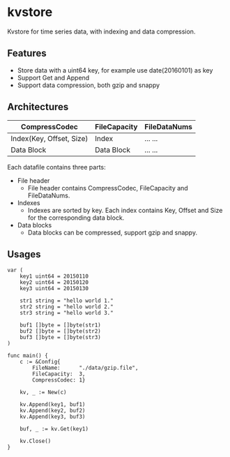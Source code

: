 kvstore
==============
Kvstore for time series data, with indexing and data compression.

Features
---------------
* Store data with a uint64 key, for example use date(20160101) as key
* Support Get and Append
* Support data compression, both gzip and snappy

Architectures
---------------
CompressCodec |	FileCapacity | FileDataNums
-----------------|------|---------
Index(Key, Offset, Size)   | Index	| ... ...
Data Block    | Data Block	| ... ...

Each datafile contains three parts:
* File header
	* File header contains CompressCodec, FileCapacity and FileDataNums.
* Indexes
	* Indexes are sorted by key. Each index contains Key, Offset and Size for the corresponding data block.
* Data blocks
	* Data blocks can be compressed, support gzip and snappy.

Usages
---------------
```
var (
	key1 uint64 = 20150110
	key2 uint64 = 20150120
	key3 uint64 = 20150130

	str1 string = "hello world 1."
	str2 string = "hello world 2."
	str3 string = "hello world 3."

	buf1 []byte = []byte(str1)
	buf2 []byte = []byte(str2)
	buf3 []byte = []byte(str3)
)

func main() {
	c := &Config{
		FileName:      "./data/gzip.file",
		FileCapacity:  3,
		CompressCodec: 1}

	kv, _ := New(c)

	kv.Append(key1, buf1)
	kv.Append(key2, buf2)
	kv.Append(key3, buf3)

	buf, _ := kv.Get(key1)

	kv.Close()
}

```
